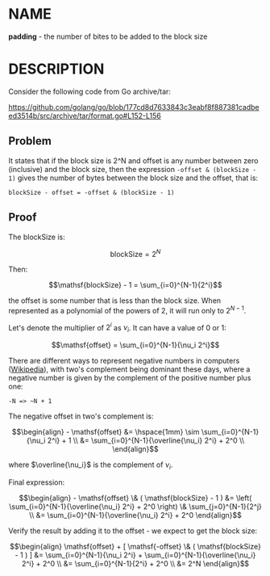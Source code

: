 # NAME

**padding** - the number of bites to be added to the block size


# DESCRIPTION

Consider the following code from Go archive/tar:

https://github.com/golang/go/blob/177cd8d7633843c3eabf8f887381cadbeed3514b/src/archive/tar/format.go#L152-L156

## Problem

It states that if the block size is 2^N and offset is any number between zero
(inclusive) and the block size, then the expression `-offset & (blockSize - 1)`
gives the number of bytes between the block size and the offset, that is:

```
blockSize - offset = -offset & (blockSize - 1)
```

## Proof

The blockSize is:

```math
\mathsf{blockSize} = 2^N
```

Then:

```math
\mathsf{blockSize} - 1 = \sum_{i=0}^{N-1}{2^i}
```

the offset is some number that is less than the block size. When represented as
a polynomial of the powers of 2, it will run only to $`2^{N-1}`$.

Let's denote the multiplier of $`2^i`$ as $`\nu_i`$. It can have a value of 0 or
1:

```math
\mathsf{offset} = \sum_{i=0}^{N-1}{\nu_i 2^i}
```

There are different ways to represent negative numbers in computers
([Wikipedia](https://en.wikipedia.org/wiki/Signed_number_representations)), with
two's complement being dominant these days, where a negative number is given
by the complement of the positive number plus one:

```
-N => ~N + 1
```

The negative offset in two's complement is:

```math
\begin{align}
- \mathsf{offset} &= \hspace{1mm} \sim \sum_{i=0}^{N-1}{\nu_i 2^i} + 1 \\
        &= \sum_{i=0}^{N-1}{\overline{\nu_i} 2^i} + 2^0 \\
\end{align}
```

where $`\overline{\nu_i}`$ is the complement of $`\nu_i`$.

Final expression:

```math
\begin{align}
- \mathsf{offset} \& ( \mathsf{blockSize} - 1 ) &= \left( \sum_{i=0}^{N-1}{\overline{\nu_i} 2^i} + 2^0 \right) \& \sum_{j=0}^{N-1}{2^j} \\
  &= \sum_{i=0}^{N-1}{\overline{\nu_i} 2^i} + 2^0
\end{align}
```

Verify the result by adding it to the offset - we expect to get the block size:

```math
\begin{align}
\mathsf{offset} + [ \mathsf{-offset} \& ( \mathsf{blockSize} - 1 ) ] &= \sum_{i=0}^{N-1}{\nu_i 2^i} + \sum_{i=0}^{N-1}{\overline{\nu_i} 2^i} + 2^0 \\
  &= \sum_{i=0}^{N-1}{2^i} + 2^0 \\
  &= 2^N
\end{align}
```
